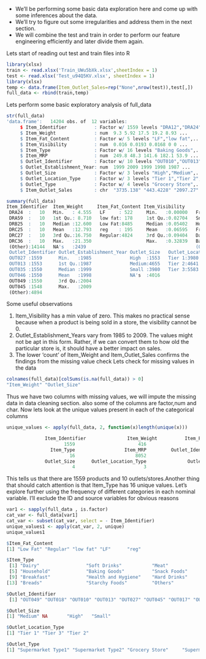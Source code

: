 * We’ll be performing some basic data exploration here and come up with some inferences about the data. 
* We’ll try to figure out some irregularities and address them in the next section. 
* We will combine the test and train in order to perform our feature engineering  efficiently and later divide them again.

Lets start of reading out test and train files into R
```R
library(xlsx)
train <- read.xlsx('Train_UWu5bXk.xlsx',sheetIndex = 1)
test <- read.xlsx('Test_u94Q5KV.xlsx', sheetIndex = 1)
library(xlsx)
temp <- data.frame(Item_Outlet_Sales=rep("None",nrow(test)),test[,])
full_data <- rbind(train,temp)
```
Lets perform some basic exploratory analysis of full_data
```R
str(full_data)
'data.frame':	14204 obs. of  12 variables:
     $ Item_Identifier          : Factor w/ 1559 levels "DRA12","DRA24",..: 157 9 663 1122 1298 759 697 739 441 991 ...
     $ Item_Weight              : num  9.3 5.92 17.5 19.2 8.93 ...
     $ Item_Fat_Content         : Factor w/ 5 levels "LF","low fat",..: 3 5 3 5 3 5 5 3 5 5 ...
     $ Item_Visibility          : num  0.016 0.0193 0.0168 0 0 ...
     $ Item_Type                : Factor w/ 16 levels "Baking Goods",..: 5 15 11 7 10 1 14 14 6 6 ...
     $ Item_MRP                 : num  249.8 48.3 141.6 182.1 53.9 ...
     $ Outlet_Identifier        : Factor w/ 10 levels "OUT010","OUT013",..: 10 4 10 1 2 4 2 6 8 3 ...
     $ Outlet_Establishment_Year: num  1999 2009 1999 1998 1987 ...
     $ Outlet_Size              : Factor w/ 3 levels "High","Medium",..: 2 2 2 NA 1 2 1 2 NA NA ...
     $ Outlet_Location_Type     : Factor w/ 3 levels "Tier 1","Tier 2",..: 1 3 1 3 3 3 3 3 2 2 ...
     $ Outlet_Type              : Factor w/ 4 levels "Grocery Store",..: 2 3 2 1 2 3 2 4 2 2 ...
     $ Item_Outlet_Sales        : chr  "3735.138" "443.4228" "2097.27" "732.38" ...
```
```R
summary(full_data)
Item_Identifier  Item_Weight     Item_Fat_Content Item_Visibility                   Item_Type       Item_MRP     
 DRA24  :   10   Min.   : 4.555   LF     : 522     Min.   :0.00000   Fruits and Vegetables:2013   Min.   : 31.29  
 DRA59  :   10   1st Qu.: 8.710   low fat: 178     1st Qu.:0.02704   Snack Foods          :1989   1st Qu.: 94.01  
 DRB25  :   10   Median :12.600   Low Fat:8485     Median :0.05402   Household            :1548   Median :142.25  
 DRC25  :   10   Mean   :12.793   reg    : 195     Mean   :0.06595   Frozen Foods         :1426   Mean   :141.00  
 DRC27  :   10   3rd Qu.:16.750   Regular:4824     3rd Qu.:0.09404   Dairy                :1136   3rd Qu.:185.86  
 DRC36  :   10   Max.   :21.350                    Max.   :0.32839   Baking Goods         :1086   Max.   :266.89  
 (Other):14144   NA's   :2439                                        (Other)              :5006                   
 Outlet_Identifier Outlet_Establishment_Year Outlet_Size   Outlet_Location_Type            Outlet_Type   Item_Outlet_Sales 
 OUT027 :1559      Min.   :1985              High  :1553   Tier 1:3980          Grocery Store    :1805   Length:14204      
 OUT013 :1553      1st Qu.:1987              Medium:4655   Tier 2:4641          Supermarket Type1:9294   Class :character  
 OUT035 :1550      Median :1999              Small :3980   Tier 3:5583          Supermarket Type2:1546   Mode  :character  
 OUT046 :1550      Mean   :1998              NA's  :4016                        Supermarket Type3:1559                     
 OUT049 :1550      3rd Qu.:2004                                                                                            
 OUT045 :1548      Max.   :2009                                                                                            
 (Other):4894
 ```
Some useful observations
   1) Item_Visibility has a min value of zero. This makes no practical sense because when a product is being sold in a store,
      the visibility cannot be 0.
   2) Outlet_Establishment_Years vary from 1985 to 2009. The values might not be apt in this form. Rather, 
      if we can convert them to how old the particular store is, it should have a better impact on sales.
   3) The lower ‘count’ of Item_Weight and Item_Outlet_Sales confirms the findings from the missing value check
 Lets check for missing values in the data 
```R
colnames(full_data)[colSums(is.na(full_data)) > 0]
"Item_Weight" "Outlet_Size"
```
 Thus we have two columns with missing values, we will impute the missing data in data cleaning section.
 also some of the columns are factor,num and char. Now lets look at the unique values present in each of the categorical columns
```R
unique_values <- apply(full_data, 2, function(x)length(unique(x)))

              Item_Identifier               Item_Weight          Item_Fat_Content           Item_Visibility 
                     1559                       416                         5                     13006 
                Item_Type                  Item_MRP         Outlet_Identifier Outlet_Establishment_Year 
                       16                      8052                        10                         9 
              Outlet_Size      Outlet_Location_Type               Outlet_Type         Item_Outlet_Sales 
                        4                         3                         4                      3494 
 ```                      
This tells us that there are 1559 products and 10 outlets/stores.Another thing that should catch attention is that Item_Type has 16 unique values.
Let’s explore further using the frequency of different categories in each nominal variable. I’ll exclude the ID and source variables for obvious reasons
```R
var1 <- sapply(full_data , is.factor)
cat_var <- full_data[var1]
cat_var <- subset(cat_var, select = - Item_Identifier)
unique_values1 <- apply(cat_var, 2, unique)
unique_values1

$Item_Fat_Content
[1] "Low Fat" "Regular" "low fat" "LF"      "reg"    

$Item_Type
 [1] "Dairy"                 "Soft Drinks"           "Meat"                  "Fruits and Vegetables"
 [5] "Household"             "Baking Goods"          "Snack Foods"           "Frozen Foods"         
 [9] "Breakfast"             "Health and Hygiene"    "Hard Drinks"           "Canned"               
[13] "Breads"                "Starchy Foods"         "Others"                "Seafood"              

$Outlet_Identifier
 [1] "OUT049" "OUT018" "OUT010" "OUT013" "OUT027" "OUT045" "OUT017" "OUT046" "OUT035" "OUT019"

$Outlet_Size
[1] "Medium" NA       "High"   "Small" 

$Outlet_Location_Type
[1] "Tier 1" "Tier 3" "Tier 2"

$Outlet_Type
[1] "Supermarket Type1" "Supermarket Type2" "Grocery Store"     "Supermarket Type3"
```
